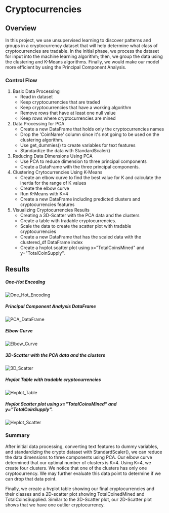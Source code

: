 # Cryptocurrencies
## Overview
In this project, we use unsupervised learning to discover patterns and groups in a cryptocurrency dataset that will help determine what class of cryptocurrencies are tradable. In the initial phase, we process the dataset for input into the machine learning algorithm; then, we group the data using the clustering and K-Means algorithms. Finally, we would make our model more efficient by using the Principal Component Analysis.

### Control Flow
1. Basic Data Processing
    - Read in dataset
    - Keep cryptocurrencies that are traded
    - Keep cryptocurrencies that have a working algorithm
    - Remove rows that have at least one null value
    - Keep rows where cryptocurrencies are mined
2. Data Processing for PCA
    - Create a new DataFrame that holds only the cryptocurrencies names
    - Drop the 'CoinName' column since it's not going to be used on the clustering algorithm.
    - Use get_dummies() to create variables for text features
    - Standardize the data with StandardScaler()
 3. Reducing Data Dimensions Using PCA
    - Use PCA to reduce dimension to three principal components
    - Create a DataFrame with the three principal components.
4. Clustering Crytocurrencies Using K-Means
    - Create an elbow curve to find the best value for K and calculate the inertia for the range of K values
    - Create the elbow curve
    - Run K-Means with K=4
    - Create a new DataFrame including predicted clusters and cryptocurrencies features
5. Visualizing Cryptocurrencies Results
    - Creating a 3D-Scatter with the PCA data and the clusters
    - Create a table with tradable cryptocurrencies.
    - Scale the data to create the scatter plot with tradable cryptocurrencies
    - Create a new DataFrame that has the scaled data with the clustered_df DataFrame index
    - Create a hvplot.scatter plot using x="TotalCoinsMined" and y="TotalCoinSupply".


## Results
##### One-Hot Encoding
![One_Hot_Encoding](https://user-images.githubusercontent.com/67847583/130296075-ca2d0343-d4b6-44b0-8a8b-70ae13ff271f.png)

##### Principal Component Analysis DataFrame
![PCA_DataFrame](https://user-images.githubusercontent.com/67847583/130296136-ebc34e65-8ae0-43cf-ae63-62bfeeb89010.png)

##### Elbow Curve
![Elbow_Curve](https://user-images.githubusercontent.com/67847583/130296208-4132f4c7-d283-4a83-bd13-27f0d827a09c.png)

##### 3D-Scatter with the PCA data and the clusters
![3D_Scatter](https://user-images.githubusercontent.com/67847583/130296376-bb30fa4f-00d5-4ac8-ae6c-35bdb20b7f8f.png)

##### Hvplot Table with tradable cryptocurrencies
![Hvplot_Table](https://user-images.githubusercontent.com/67847583/130296438-8ca299f6-269b-4698-a9ba-22005da61143.png)

##### Hvplot Scatter plot using x="TotalCoinsMined" and y="TotalCoinSupply".
![Hvplot_Scatter](https://user-images.githubusercontent.com/67847583/130296532-24f567ea-ad03-43b0-8ed1-aaa31150d64e.png)


### Summary
After initial data processing, converting text features to dummy variables, and standardizing the crypto dataset with StandardScaler(), we can reduce the data dimensions to three components using PCA.
Our elbow curve determined that our optimal number of clusters is K=4. Using K=4, we create four clusters. We notice that one of the clusters has only one cryptocurrency. We may further evaluate this data point to determine if we can drop that data point.

Finally, we create a hvplot table showing our final cryptocurrencies and their classes and a 2D-scatter plot showing TotalCoinedMined and TotalCoinsSupplied.
Similar to the 3D-Scatter plot, our 2D-Scatter plot shows that we have one outlier cryptocurrency.
